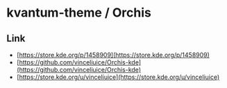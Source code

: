 

# kvantum-theme / Orchis


## Link

* [https://store.kde.org/p/1458909](https://store.kde.org/p/1458909)
* [https://github.com/vinceliuice/Orchis-kde](https://github.com/vinceliuice/Orchis-kde)
* [https://store.kde.org/u/vinceliuice](https://store.kde.org/u/vinceliuice)
